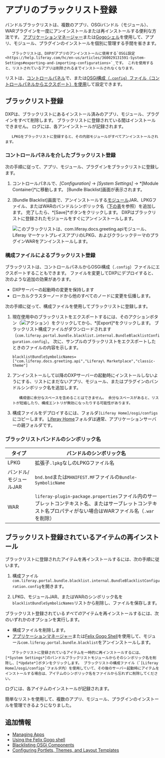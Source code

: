 # アプリのブラックリスト登録

バンドルブラックリストは、複数のアプリ、OSGiバンドル（モジュール）、WARプラグインを一度にアンインストールまたは再インストールする便利な方法です。 [アプリケーションマネージャー](./using-the-app-manager.md)または[Gogoシェル](https://help.liferay.com/hc/en-us/articles/360029070351-Using-the-Felix-Gogo-Shell)を使用して、アプリ、モジュール、プラグインのインストールを個別に管理する手間を省きます。

``` important::
   ブラックリストは、DXPがアプリのアンインストールに使用する`OSGi設定<https://help.liferay.com/hc/en-us/articles/360029131591-System-Settings#exporting-and-importing-configurations>`_です。 これを使用すると、リストされているアプリは削除されるまでインストールされなくなります。
```

リストは、[コントロールパネル](#blacklisting-via-the-control-panel)で、または[OSGi構成（`.config`）ファイル（コントロールパネルからエクスポート）を使用](#blacklisting-via-a-configuration-file)して設定できます。

## ブラックリスト登録

DXPは、ブラックリストにあるインストール済みのアプリ、モジュール、プラグインをすべて削除します。 ブラックリストに登録されている間はインストールできません。 ログには、各アンインストールが記録されます。

``` note::
   LPKGをブラックリストに登録すると、その内部モジュールがすべてアンインストールされます。
```

### コントロールパネルを介したブラックリスト登録

次の手順に従って、アプリ、モジュール、プラグインをブラックリストに登録します。

1.  コントロールパネルで、*[Configuration]* → *[System Settings]* → *[Module Container]*に移動します。 [Bundle Blacklist]画面が表示されます。

2.  [Bundle Blacklist]画面で、アンインストールする[モジュール](https://help.liferay.com/hc/en-us/articles/360035467532-OSGi-and-Modularity#modules)JAR、LPKGファイル、またはWARのバンドルシンボリック名（[下の表](#blacklist-bundle-symbolic-names)を参照）を追加します。 完了したら、*[Save]*ボタンをクリックします。 DXPはブラックリストに登録されたモジュールをすぐにアンインストールします。

    ![このブラックリストは、com.liferay.docs.greeting.apiモジュール、Liferay マーケットプレイスアプリのLPKG、およびクラシックテーマのプラグインWARをアンインストールします。](./blacklisting-apps/images/02.png)

### 構成ファイルによるブラックリスト登録

ブラックリストは、コントロールパネルからOSGi構成（`.config`）ファイルにエクスポートすることもできます。 ファイルを変更してDXPにデプロイすると、次のような追加の効果があります。

  - DXPサーバーの起動時の変更を保持します
  - ローカルクラスターノードから他のすべてのノードに変更を伝播します。

次の手順に従って、構成ファイルを使用してブラックリストに登録します。

1.  現在使用中のブラックリストをエクスポートするには、そのアクションボタン（![アクション](./blacklisting-apps/images/03.png)）をクリックしてから、*[Export]*をクリックします。 ブラックリスト構成ファイルがダウンロードされます（`com.liferay.portal.bundle.blacklist.internal.BundleBlacklistConfiguration.config`）。 次に、サンプルのブラックリストをエクスポートしたときのファイルの内容を示します。

    ``` properties
    blacklistBundleSymbolicNames=["com.liferay.docs.greeting.api","Liferay\ Marketplace","classic-theme"]
    ```

2.  アンインストールして以降のDXPサーバーの起動時にインストールしないようにする、リストにまだないアプリ、モジュール、またはプラグインのバンドルシンボリック名を追加します。

    ``` warning::
       構成値に余分なスペースを含めることはできません。 余分なスペースがあると、リストが短絡したり、構成エントリが無効になったりする可能性があります。
    ```

3.  構成ファイルをデプロイするには、フォルダ`[Liferay Home]/osgi/configs`にコピーします。 [Liferay Home](../../installation-and-upgrades/reference/liferay-home.md)フォルダは通常、アプリケーションサーバーの親フォルダです。

### ブラックリストバンドルのシンボリック名

| タイプ           | バンドルのシンボリック名                                                                                          |
| ------------- | ----------------------------------------------------------------------------------------------------- |
| LPKG          | 拡張子`.lpkg`なしのLPKGファイル名                                                                                |
| バンドル/モジュールJAR | `bnd.bnd`または`MANIFEST.MF`ファイルの`Bundle-SymbolicName`                                                   |
| WAR           | `liferay-plugin-package.properties`ファイル内のサーブレットコンテキスト名、またはサーブレットコンテキスト名プロパティがない場合はWARファイル名（`.war`を削除） |

## ブラックリスト登録されているアイテムの再インストール

ブラックリストに登録されたアイテムを再インストールするには、次の手順に従います。

1.  構成ファイル`com.liferay.portal.bundle.blacklist.internal.BundleBlacklistConfiguration.config`を開きます。

2.  LPKG、モジュールJAR、またはWARのシンボリック名を`blacklistBundleSymbolicNames`リストから削除し、ファイルを保存します。

ブラックリスト登録されている*すべての*アイテムを再インストールするには、次のいずれかのオプションを実行します。

  - 構成ファイルを削除します。
  - [アプリケーションマネージャー](./using-the-app-manager.md)または[Felix Gogo Shell](https://help.liferay.com/hc/en-us/articles/360029070351-Using-the-Felix-Gogo-Shell)を使用して、モジュール`com.liferay.portal.bundle.blacklist`をアンインストールします。

``` tip::
   ブラックリストに登録されているアイテムを一時的に再インストールするには、[*System Settings*]のバンドルブラックリストモジュールからそのシンボリック名を削除し、[*Update*]ボタンをクリックします。 ブラックリストの構成ファイル（`[Liferay Home]/osgi/configs`フォルダ内）を使用していて、その後のサーバー起動時にアイテムをインストールする場合は、アイテムのシンボリック名をファイルから忘れずに削除してください。
```

ログには、各アイテムのインストールが記録されます。

簡単なリストを使用して、複数のアプリ、モジュール、プラグインのインストールを管理できるようになりました。

## 追加情報

  - [Managing Apps](./using-the-app-manager.md)
  - [Using the Felix Gogo shell](https://help.liferay.com/hc/en-us/articles/360029070351-Using-the-Felix-Gogo-Shell)
  - [Blacklisting OSGi Components](./blacklisting-osgi-components.md)
  - [Configuring Portlets, Themes, and Layout Templates](./configuring-portlets-themes-and-layout-templates.md)

